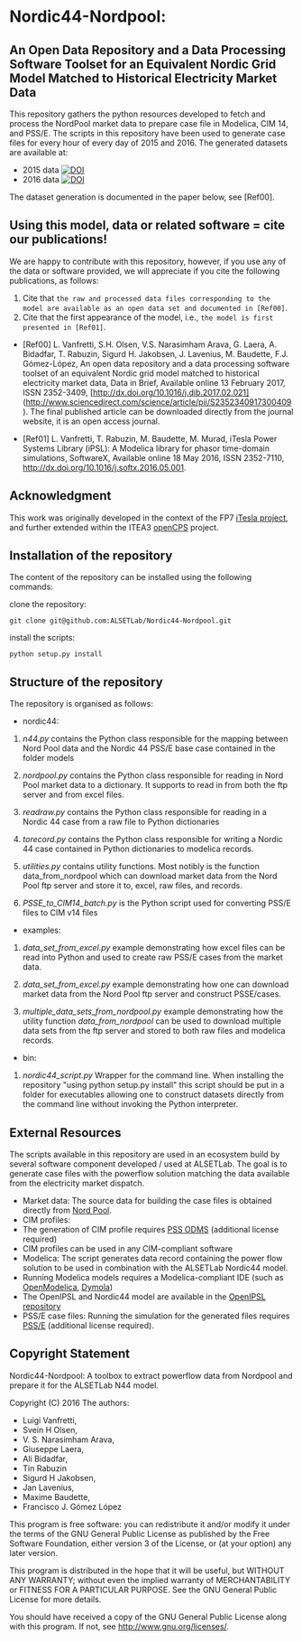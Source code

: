 # Nordic44-Nordpool:
## An Open Data Repository and a Data Processing Software Toolset for an Equivalent Nordic Grid Model Matched to Historical Electricity Market Data

This repository gathers the python resources developed to fetch and process the NordPool market data to prepare case file in Modelica, CIM 14, and PSS/E.
The scripts in this repository have been used to generate case files for every hour of every day of 2015 and 2016.
The generated datasets are available at:
- 2015 data [![DOI](https://zenodo.org/badge/DOI/10.5281/zenodo.162907.svg)](https://doi.org/10.5281/zenodo.162907)
- 2016 data [![DOI](https://zenodo.org/badge/DOI/10.5281/zenodo.162921.svg)](https://doi.org/10.5281/zenodo.162921)

The dataset generation is documented in the paper below, see [Ref00].

## Using this model, data or related software = cite our publications!
We are happy to contribute with this repository, however, if you use any of the data or software provided, we will appreciate if you cite the following publications, as follows:

1. Cite that `the raw and processed data files corresponding to the model are available as an open data set and documented in [Ref00]`.
2. Cite that the first appearance of the model, i.e., `the model is first presented in [Ref01]`.


- [Ref00] L. Vanfretti, S.H. Olsen, V.S. Narasimham Arava, G. Laera, A. Bidadfar, T. Rabuzin, Sigurd H. Jakobsen, J. Lavenius, M. Baudette, F.J. Gómez-López, An open data repository and a data processing software toolset of an equivalent Nordic grid model matched to historical electricity market data, Data in Brief, Available online 13 February 2017, ISSN 2352-3409, [http://dx.doi.org/10.1016/j.dib.2017.02.021]
(http://www.sciencedirect.com/science/article/pii/S2352340917300409).
The final published article can be downloaded directly from the journal website, it is an open access journal.

- [Ref01] L. Vanfretti, T. Rabuzin, M. Baudette, M. Murad, iTesla Power Systems Library (iPSL): A Modelica library for phasor time-domain simulations, SoftwareX, Available online 18 May 2016, ISSN 2352-7110, http://dx.doi.org/10.1016/j.softx.2016.05.001.

## Acknowledgment

This work was originally developed in the context of the FP7 [iTesla project](http://www.itesla-project.eu/), and further extended within the ITEA3 [openCPS](https://itea3.org/project/opencps.html) project.

## Installation of the repository

The content of the repository can be installed using the following commands:

 clone the repository:

    git clone git@github.com:ALSETLab/Nordic44-Nordpool.git

 install the scripts:

    python setup.py install

## Structure of the repository

The repository is organised as follows:

- nordic44:
 1. *n44.py* contains the Python class responsible for the mapping between Nord Pool data and the Nordic 44 PSS/E base case contained in the folder models

 2. *nordpool.py* contains the Python class responsible for reading in Nord Pool market data to a dictionary. It supports to read in from both the ftp server and from excel files.

 3. *readraw.py* contains the Python class responsible for reading in a Nordic 44 case from a raw file to Python dictionaries

 4. *torecord.py* contains the Python class responsible for writing a Nordic 44 case contained in Python dictionaries to modelica records.

 5. *utilities.py* contains utility functions. Most notibly is the function data_from_nordpool which can download market data from the Nord Pool ftp server and store it to, excel, raw files, and records.

 4. *PSSE_to_CIM14_batch.py* is the Python script used for converting PSS/E files to CIM v14 files

- examples:
 1. *data_set_from_excel.py*  example demonstrating how excel files can be read into Python and used to create raw PSS/E cases from the market data.

 2. *data_set_from_excel.py* example demonstrating how one can download market data from the Nord Pool ftp server and construct PSSE/cases.

 3. *multiple_data_sets_from_nordpool.py* example demonstrating how the utility function *data_from_nordpool* can be used to download multiple data sets from the ftp server and stored to both raw files and modelica records.

- bin:
 1. *nordic44_script.py* Wrapper for the command line. When installing the repository "using python setup.py install" this script should be put in a folder for executables allowing one to construct datasets directly from the command line without invoking the Python interpreter.



## External Resources
The scripts available in this repository are used in an ecosystem build by several software component developed / used at ALSETLab.
The goal is to generate case files with the powerflow solution matching the data available from the electricity market dispatch.

- Market data:
The source data for building the case files is obtained directly from [Nord Pool](http://www.nordpoolspot.com/Market-data1/Power-system-data/Production1/Production1/ALL1/Hourly1/?view=table).
- CIM profiles:
 - The generation of CIM profile requires [PSS ODMS](http://w3.siemens.com/smartgrid/global/en/products-systems-solutions/software-solutions/planning-data-management-software/model-data-management/pages/pss-odms.aspx) (additional license required)
 - CIM profiles can be used in any CIM-compliant software
- Modelica:
The script generates data record containing the power flow solution to be used in combination with the ALSETLab Nordic44 model.
 - Running Modelica models requires a Modelica-compliant IDE (such as [OpenModelica](https://openmodelica.org/), [Dymola](http://www.dymola.com))
 - The OpenIPSL and Nordic44 model are available in the [OpenIPSL repository](https://github.com/openipsl/OpenIPSL)
- PSS/E case files:
Running the simulation for the generated files requires [PSS/E](http://w3.siemens.com/smartgrid/global/en/products-systems-solutions/software-solutions/planning-data-management-software/planning-simulation/Pages/PSS-E.aspx) (additional license required).

## Copyright Statement
Nordic44-Nordpool: A toolbox to extract powerflow data from Nordpool and prepare it for the ALSETLab N44 model.

Copyright (C) 2016 The authors:
- Luigi Vanfretti,
- Svein H Olsen,
- V. S. Narasimham Arava,
- Giuseppe Laera,
- Ali Bidadfar,
- Tin Rabuzin
- Sigurd H Jakobsen,
- Jan Lavenius,
- Maxime Baudette,
- Francisco J. Gómez López

This program is free software: you can redistribute it and/or modify
it under the terms of the GNU General Public License as published by
the Free Software Foundation, either version 3 of the License, or
(at your option) any later version.

This program is distributed in the hope that it will be useful,
but WITHOUT ANY WARRANTY; without even the implied warranty of
MERCHANTABILITY or FITNESS FOR A PARTICULAR PURPOSE.  See the
GNU General Public License for more details.

You should have received a copy of the GNU General Public License
along with this program.  If not, see <http://www.gnu.org/licenses/>.
